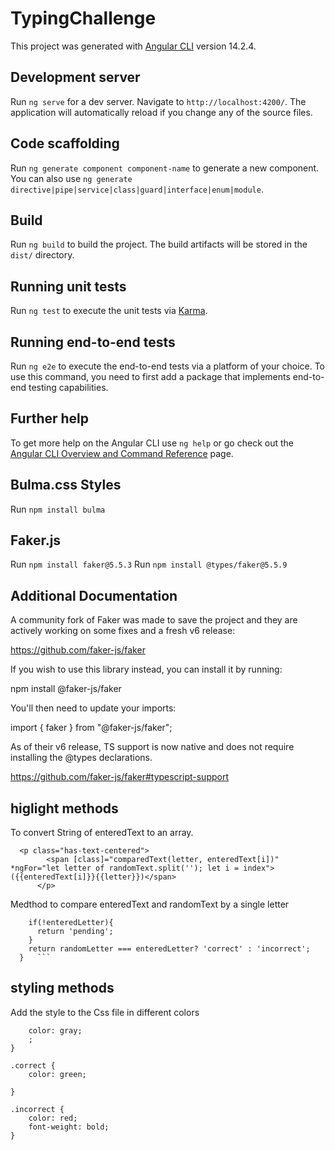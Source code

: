 # TypingChallenge

This project was generated with [Angular CLI](https://github.com/angular/angular-cli) version 14.2.4.

## Development server

Run `ng serve` for a dev server. Navigate to `http://localhost:4200/`. The application will automatically reload if you change any of the source files.

## Code scaffolding

Run `ng generate component component-name` to generate a new component. You can also use `ng generate directive|pipe|service|class|guard|interface|enum|module`.

## Build

Run `ng build` to build the project. The build artifacts will be stored in the `dist/` directory.

## Running unit tests

Run `ng test` to execute the unit tests via [Karma](https://karma-runner.github.io).

## Running end-to-end tests

Run `ng e2e` to execute the end-to-end tests via a platform of your choice. To use this command, you need to first add a package that implements end-to-end testing capabilities.

## Further help

To get more help on the Angular CLI use `ng help` or go check out the [Angular CLI Overview and Command Reference](https://angular.io/cli) page.

## Bulma.css Styles

Run `npm install bulma`

## Faker.js

Run `npm install faker@5.5.3`
Run `npm install @types/faker@5.5.9`

## Additional Documentation

A community fork of Faker was made to save the project and they are actively working on some fixes and a fresh v6 release:

https://github.com/faker-js/faker

If you wish to use this library instead, you can install it by running:

npm install @faker-js/faker

You'll then need to update your imports:

import { faker } from "@faker-js/faker";

As of their v6 release, TS support is now native and does not require installing the @types declarations.

https://github.com/faker-js/faker#typescript-support

## higlight methods

To convert String of enteredText to an array.

```
  <p class="has-text-centered">
        <span [class]="comparedText(letter, enteredText[i])" *ngFor="let letter of randomText.split(''); let i = index">({{enteredText[i]}}{{letter}})</span>
      </p>
```

Medthod to compare enteredText and randomText by a single letter

````comparedText(randomLetter: string, enteredLetter: string){
    if(!enteredLetter){
      return 'pending';
    }
    return randomLetter === enteredLetter? 'correct' : 'incorrect';
  }   ```
````

## styling methods

Add the style to the Css file in different colors

```.pendint {
    color: gray;
    ;
}

.correct {
    color: green;

}

.incorrect {
    color: red;
    font-weight: bold;
}
```
